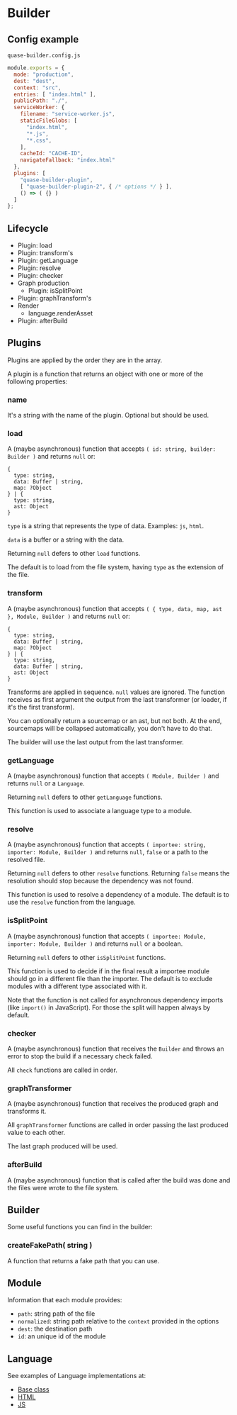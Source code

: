 # Builder

## Config example

`quase-builder.config.js`

```js
module.exports = {
  mode: "production",
  dest: "dest",
  context: "src",
  entries: [ "index.html" ],
  publicPath: "./",
  serviceWorker: {
    filename: "service-worker.js",
    staticFileGlobs: [
      "index.html",
      "*.js",
      "*.css",
    ],
    cacheId: "CACHE-ID",
    navigateFallback: "index.html"
  },
  plugins: [
    "quase-builder-plugin",
    [ "quase-builder-plugin-2", { /* options */ } ],
    () => ( {} )
  ]
};
```

## Lifecycle

- Plugin: load
- Plugin: transform's
- Plugin: getLanguage
- Plugin: resolve
- Plugin: checker
- Graph production
  - Plugin: isSplitPoint
- Plugin: graphTransform's
- Render
  - language.renderAsset
- Plugin: afterBuild

## Plugins

Plugins are applied by the order they are in the array.

A plugin is a function that returns an object with one or more of the following properties:

### name

It's a string with the name of the plugin. Optional but should be used.

### load

A (maybe asynchronous) function that accepts `( id: string, builder: Builder )` and returns `null` or:

```
{
  type: string,
  data: Buffer | string,
  map: ?Object
} | {
  type: string,
  ast: Object
}
```

`type` is a string that represents the type of data. Examples: `js`, `html`.

`data` is a buffer or a string with the data.

Returning `null` defers to other `load` functions.

The default is to load from the file system, having `type` as the extension of the file.

### transform

A (maybe asynchronous) function that accepts `( { type, data, map, ast }, Module, Builder )` and returns `null` or:

```
{
  type: string,
  data: Buffer | string,
  map: ?Object
} | {
  type: string,
  data: Buffer | string,
  ast: Object
}
```

Transforms are applied in sequence. `null` values are ignored. The function receives as first argument the output from the last transformer (or loader, if it's the first transform).

You can optionally return a sourcemap or an ast, but not both. At the end, sourcemaps will be collapsed automatically, you don't have to do that.

The builder will use the last output from the last transformer.

### getLanguage

A (maybe asynchronous) function that accepts `( Module, Builder )` and returns `null` or a `Language`.

Returning `null` defers to other `getLanguage` functions.

This function is used to associate a language type to a module.

### resolve

A (maybe asynchronous) function that accepts `( importee: string, importer: Module, Builder )` and returns `null`, `false` or a path to the resolved file.

Returning `null` defers to other `resolve` functions. Returning `false` means the resolution should stop because the dependency was not found.

This function is used to resolve a dependency of a module. The default is to use the `resolve` function from the language.

### isSplitPoint

A (maybe asynchronous) function that accepts `( importee: Module, importer: Module, Builder )` and returns `null` or a boolean.

Returning `null` defers to other `isSplitPoint` functions.

This function is used to decide if in the final result a importee module should go in a different file than the importer. The default is to exclude modules with a different type associated with it.

Note that the function is not called for asynchronous dependency imports (like `import()` in JavaScript). For those the split will happen always by default.

### checker

A (maybe asynchronous) function that receives the `Builder` and throws an error to stop the build if a necessary check failed.

All `check` functions are called in order.

### graphTransformer

A (maybe asynchronous) function that receives the produced graph and transforms it.

All `graphTransformer` functions are called in order passing the last produced value to each other.

The last graph produced will be used.

### afterBuild

A (maybe asynchronous) function that is called after the build was done and the files were wrote to the file system.

## Builder

Some useful functions you can find in the builder:

### createFakePath( string )

A function that returns a fake path that you can use.

## Module

Information that each module provides:

- `path`: string path of the file
- `normalized`: string path relative to the `context` provided in the options
- `dest`: the destination path
- `id`: an unique id of the module

## Language

See examples of Language implementations at:

- [Base class](/packages/builder/src/language.js)
- [HTML](/packages/builder/src/languages/html.js)
- [JS](/packages/builder/src/languages/js.js)
